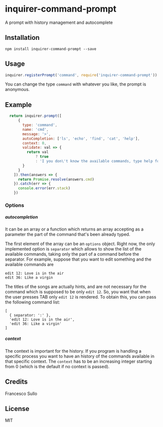 # inquirer-command-prompt
A prompt with history management and autocomplete

## Installation

```
npm install inquirer-command-prompt --save
```

## Usage

```javascript
inquirer.registerPrompt('command', require('inquirer-command-prompt'))
```
You can change the type `command` with whatever you like, the prompt is anonymous.

## Example


```javascript
  return inquirer.prompt([
      {
        type: 'command',
        name: 'cmd',
        message: '>',
        autoCompletion: ['ls', 'echo', 'find', 'cat', 'help'],
        context: 0,
        validate: val => {
          return val
              ? true
              : 'I you don\'t know the available commands, type help for help'
        }
      }
    ]).then(answers => {
      return Promise.resolve(answers.cmd)
    }).catch(err => {
      console.error(err.stack)
    })
```


### Options

##### autocompletion

It can be an array or a function which returns an array accepting as a parameter the part of the command that's been already typed. 

The first element of the array can be an `options` object. Right now, the only implemented option is `separator` which allows to show the list of the available commands, taking only the part of a command before the separator. For example, suppose that you want to edit something and the available commands are 
```
edit 12: Love is in the air
edit 36: Like a virgin
```
The titles of the songs are actually hints, and are not necessary for the command which is supposed to be only `edit 12`. So, you want that when the user presses TAB only `edit 12` is rendered. To obtain this, you can pass the following command list:
```
[
  { separator: ':' }, 
  'edit 12: Love is in the air',
  'edit 36: Like a virgin'
]
```

##### context

The context is important for the history. If you program is handling a specific process you want to have an history of the commands available in that specific context. The `context` has to be an increasing integer starting from 0 (which is the default if no context is passed).

## Credits
Francesco Sullo

## License
MIT